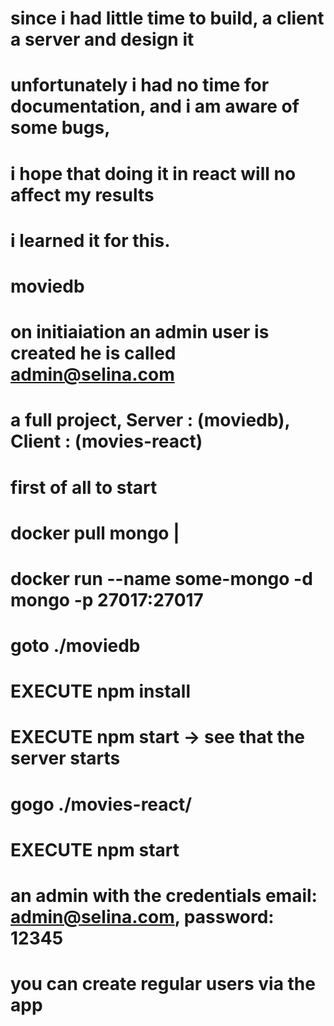 # since i had little time to build, a client a server and design it

# unfortunately i had no time for documentation, and i am aware of some bugs,

# i hope that doing it in react will no affect my results

# i learned it for this.

# moviedb

# on initiaiation an admin user is created he is called admin@selina.com

# a full project, Server : (moviedb), Client : (movies-react)

# first of all to start

# docker pull mongo |

# docker run --name some-mongo -d mongo -p 27017:27017

# goto ./moviedb

# EXECUTE npm install

# EXECUTE npm start -> see that the server starts

# gogo ./movies-react/

# EXECUTE npm start

# an admin with the credentials email: admin@selina.com, password: 12345

# you can create regular users via the app

